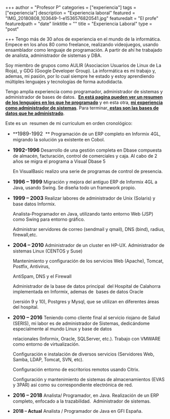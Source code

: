 +++
author = "Profesor P"
categories = ["experiencia"]
tags = ["experiencia"]
description = "Experiencia laboral"
featured = "IMG_20180808_103649-1-e1536576820541.jpg"
featuredalt = "El profe"
featuredpath = "date"
linktitle = ""
title = "Experiencia Laboral"
type = "post"

+++
Tengo más de 30 años de experiencia en el mundo de la informática.  Empece en los años 80 como freelance, realizando videojuegos, usando ensamblador como lenguaje de programación. A partir de ahí he trabajado de analista, administrador de sistemas y DBA.

Soy miembro de grupos como AULIR (Asociacion Usuarios de Linux de La Rioja), y GDG (Google Developer Group). La informática es mi trabajo y, ademas, mi pasión, por lo cual siempre he estado y estoy aprendiendo múltiples lenguajes y tecnologías de forma autodidacta.

Tengo amplia experiencia como programador, administrador de sistemas y administrador de bases de datos.  **[En está pagina pueden ver un resumen de los lenguajes en los que he programado][1]** y en esta otra, [**mi experiencia como administrador de sistemas**][2]. Para terminar,[ **estas son las bases de datos que he administrado**][3].

Este es un  resumen de mi curriculum en orden cronológico:

  * **<span style="font-size: 12pt;">1989-1992</span>  ** Programación de un ERP completo en Informix 4GL, migrando la solución ya existente en Cobol.
  * <span style="font-size: 12pt;"><strong>1992-1996</strong></span> Desarrollo de una gestión completa en Dbase compuesta de almacén, facturación, control de comerciales y caja. Al cabo de 2 años se migra el programa a Visual Dbase 5
  
    En VisualBasic realizo una serie de programas de control de presencia.
  * <span style="font-size: 12pt;"><strong>1996 &#8211; 1999</strong></span> Migración y mejora del antiguo ERP de Informix 4GL a Java, usando Swing. Se diseña todo un framework propio.
  * <span style="font-size: 12pt;"><strong>1999 &#8211; 2003</strong></span> Realizar labores de administrador de Unix (Solaris) y base datos Informix.
  
    Analista-Programador en Java, utilizando tanto entorno Web (JSP) como Swing para entorno gráfico.
  
    Administrar servidores de correo (sendmail y qmail), DNS (bind), radius, firewall,etc.
  * <span style="font-size: 12pt;"><strong>2004 &#8211; 2010</strong></span> Administrador de un cluster en HP-UX. Administrador de sistemas Linux (CENTOS y Suse)
  
    Mantenimiento y configuración de los servicios Web (Apache), Tomcat, Postfix, Antivirus,
  
    AntiSpam, DNS y el Firewall
  
    Administrador de la base de datos principal  del Hospital de Calahorra implementada en Informix, ademas de  bases de datos Oracle
  
    (versión 9 y 10), Postgres y Mysql, que se utilizan en diferentes áreas del hospital.
  * <span style="font-size: 12pt;"><strong>2010 – 2016</strong> </span>Teniendo como cliente final al servicio riojano de Salud (SERIS), mi labor es de administrador de Sistemas, dedicándome especialmente al mundo Linux y base de datos
  
    relacionales (Informix, Oracle, SQLServer, etc.). Trabajo con VMWARE como entorno de virtualización.
  
    Configuración e instalación de diversos servicios (Servidores Web, Samba, LDAP, Tomcat, SVN, etc).
  
    Configuración entorno de escritorios remotos usando Citrix.
  
    Configuración y mantenimiento de sistemas de almacenamientos (EVAS y 3PAR) así como su correspondiente electrónica de red.
  * <span style="font-size: 12pt;"><strong>2016 &#8211; 2018</strong></span> Analista/ Programador, en Java. Realización de un ERP completo, enfocado a la trazabilidad.  Administrador de sistemas.
  * **2018 &#8211; Actual** Analista / Programador de Java en GFI España.

 [1]: /es/experiencia_lenguajesprogramacion
 [2]: /es/experiencia_sistemas
 [3]: /es/experiencia_basesdatos